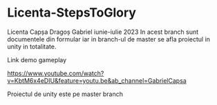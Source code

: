 # Licenta-StepsToGlory
Licenta Capșa Dragoș Gabriel iunie-iulie 2023
In acest branch sunt documentele din formular iar in branch-ul de master se afla proiectul in unity in totalitate.

Link demo gameplay

https://www.youtube.com/watch?v=KbtM6x4eDIU&feature=youtu.be&ab_channel=GabrielCapsa

Proiectul de unity este pe master branch

